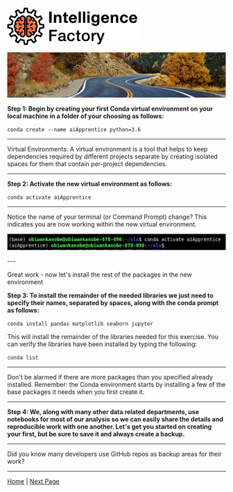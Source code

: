 <!----- Conversion time: 0.933 seconds.


Using this Markdown file:

1. Cut and paste this output into your source file.
2. See the notes and action items below regarding this conversion run.
3. Check the rendered output (headings, lists, code blocks, tables) for proper
   formatting and use a linkchecker before you publish this page.

Conversion notes:

* Docs to Markdown version 1.0β17
* Tue Aug 27 2019 16:04:54 GMT-0700 (PDT)
* Source doc: https://docs.google.com/open?id=1i-EsNOdY1eFx5lveG_N8j4WhGXphkBqMAk07LcHMj0w
* This is a partial selection. Check to make sure intra-doc links work.
* This document has images: check for >>>>>  gd2md-html alert:  inline image link in generated source and store images to your server.
----->

![alt_text](images/TIF1000.png "image_tooltip")

<p align="center"><img src="images/journey.png"></p>

**Step 1: Begin by creating your first Conda virtual environment on your local machine in a folder of your choosing as follows:**


```
conda create --name aiApprentice python=3.6
```

---
Virtual Environments: A virtual environment is a tool that helps to keep dependencies required by different projects separate by creating isolated spaces for them that contain per-project dependencies.

---

**Step 2: Activate the new virtual environment as follows:**


```
conda activate aiApprentice
```

---
Notice the name of your terminal (or Command Prompt) change? This indicates you are now working within the new virtual environment.

<p align="center"><img src="images/conda.png"></p>
---

Great work - now let's install the rest of the packages in the new environment

**Step 3: To install the remainder of the needed libraries we just need to specify their names, separated by spaces, along with the conda prompt as follows:**


```
conda install pandas matplotlib seaborn jupyter
```


This will install the remainder of the libraries needed for this exercise. You can verify the libraries have been installed by typing the following:


```
conda list
```


---
Don't be alarmed if there are more packages than you specified already installed. Remember: the Conda environment starts by installing a few of the base packages it needs when you first create it.

---

**Step 4: We, along with many other data related departments, use notebooks for most of our analysis so we can easily share the details and reproducible work with one another. Let's get you started on creating your first, but be sure to save it and always create a backup.**

---
Did you know many developers use GitHub repos as backup areas for their work?

---

[Home](tif100.md) | [Next Page](page10.md)

<!-- Docs to Markdown version 1.0β17 -->
